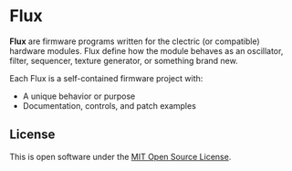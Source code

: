 # Flux

**Flux** are firmware programs written for the clectric (or compatible) hardware modules. Flux define how the module behaves as an oscillator, filter, sequencer, texture generator, or something brand new.

Each Flux is a self-contained firmware project with:
- A unique behavior or purpose
- Documentation, controls, and patch examples

## License
This is open software under the [MIT Open Source License](https://tlo.mit.edu/understand-ip/exploring-mit-open-source-license-comprehensive-guide).
